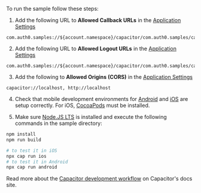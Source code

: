 <!-- markdownlint-disable MD041 -->

To run the sample follow these steps:

1) Add the following URL to **Allowed Callback URLs** in the <a href="$manage_url/#/applications/$account.clientId/settings" target="_blank">Application Settings</a>

```text
com.auth0.samples://${account.namespace}/capacitor/com.auth0.samples/callback
```

2) Add the following URL to **Allowed Logout URLs** in the <a href="$manage_url/#/applications/$account.clientId/settings" target="_blank">Application Settings</a>

```text
com.auth0.samples://${account.namespace}/capacitor/com.auth0.samples/callback
```

3) Add the following to **Allowed Origins (CORS)** in the <a href="$manage_url/#/applications/$account.clientId/settings" target="_blank">Application Settings</a>

```text
capacitor://localhost, http://localhost
```

4) Check that mobile development environments for <a href="https://capacitorjs.com/docs/android" target="_blank">Android</a> and <a href="https://capacitorjs.com/docs/ios" target="_blank">iOS</a> are setup correctly. For iOS, <a href="https://cocoapods.org/" target="_blank">CocoaPods</a> must be installed.

5) Make sure <a href="https://nodejs.org/en/download/" target="_blank">Node.JS LTS</a> is installed and execute the following commands in the sample directory:

```bash
npm install
npm run build

# to test it in iOS
npx cap run ios
# to test it in Android
npx cap run android
```

Read more about the <a href="https://capacitorjs.com/docs/basics/workflow" target="_blank">Capacitor development workflow</a> on Capacitor's docs site.
